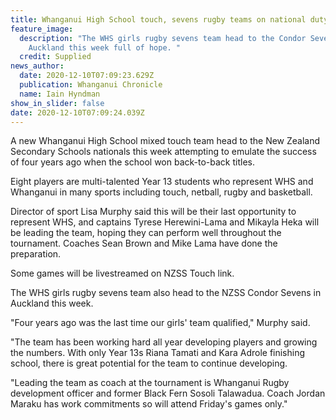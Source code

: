 ```yaml
---
title: Whanganui High School touch, sevens rugby teams on national duty this weekend
feature_image:
  description: "The WHS girls rugby sevens team head to the Condor Sevens in
    Auckland this week full of hope. "
  credit: Supplied
news_author:
  date: 2020-12-10T07:09:23.629Z
  publication: Whanganui Chronicle
  name: Iain Hyndman
show_in_slider: false
date: 2020-12-10T07:09:24.039Z
---
```

A new Whanganui High School mixed touch team head to the New Zealand Secondary Schools nationals this week attempting to emulate the success of four years ago when the school won back-to-back titles.

Eight players are multi-talented Year 13 students who represent WHS and Whanganui in many sports including touch, netball, rugby and basketball.

Director of sport Lisa Murphy said this will be their last opportunity to represent WHS, and captains Tyrese Herewini-Lama and Mikayla Heka will be leading the team, hoping they can perform well throughout the tournament. Coaches Sean Brown and Mike Lama have done the preparation.

Some games will be livestreamed on NZSS Touch link.

The WHS girls rugby sevens team also head to the NZSS Condor Sevens in Auckland this week.

"Four years ago was the last time our girls' team qualified," Murphy said.

"The team has been working hard all year developing players and growing the numbers. With only Year 13s Riana Tamati and Kara Adrole finishing school, there is great potential for the team to continue developing.

"Leading the team as coach at the tournament is Whanganui Rugby development officer and former Black Fern Sosoli Talawadua. Coach Jordan Maraku has work commitments so will attend Friday's games only."